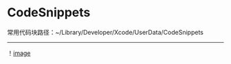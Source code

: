 # CodeSnippets
常用代码块路径：~/Library/Developer/Xcode/UserData/CodeSnippets

***
！[image](https://github.com/CCBrother/CodeSnippets/blob/master/CodeSnippets.jpg)
